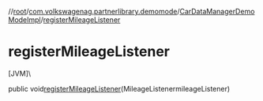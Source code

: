//[root](../../../index.md)/[com.volkswagenag.partnerlibrary.demomode](../index.md)/[CarDataManagerDemoModeImpl](index.md)/[registerMileageListener](register-mileage-listener.md)

# registerMileageListener

[JVM]\

public void[registerMileageListener](register-mileage-listener.md)(MileageListenermileageListener)
